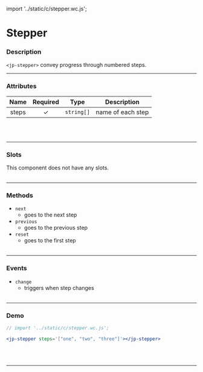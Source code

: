 import '../static/c/stepper.wc.js';

# Stepper

### Description

`<jp-stepper>` convey progress through numbered steps.
****

### Attributes

| **Name** | **Required** |  **Type**  |  **Description**  |
| :------: | :----------: | :--------: | :---------------: |
|  steps   |      ✓       | `string[]` | name of each step |
<br></br>
****

### Slots

This component does not have any slots.
<br></br>
****

### Methods

- `next`
  - goes to the next step
- `previous`
  - goes to the previous step
- `reset`
  - goes to the first step
<br></br>
****

### Events

- `change`
  - triggers when step changes
<br></br>
****

### Demo

```jsx live
// import '../static/c/stepper.wc.js';

<jp-stepper steps='["one", "two", "three"]'></jp-stepper>
```
<br></br>
****